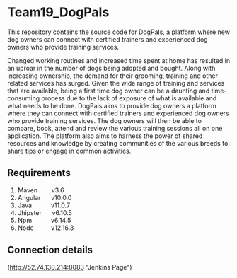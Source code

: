 # Team19_DogPals #
This repository contains the source code for DogPals, a platform where new dog owners can connect with certified trainers and experienced dog owners who provide training services.

Changed working routines and increased time spent at home has resulted in an uproar in the number of dogs being adopted and bought. Along with increasing ownership, the demand for their grooming, training and other related services has surged. Given the wide range of training and services that are available, being a first time dog owner can be a daunting and time-consuming process due to the lack of exposure of what is available and what needs to be done. 
DogPals aims to provide dog owners a platform where they can connect with certified trainers and experienced dog owners who provide training services. The dog owners will then be able to compare, book, attend and review the various training sessions all on one application. The platform also aims to harness the power of shared resources and knowledge by creating communities of the various breeds to share tips or engage in common activities. 

## Requirements 
1. Maven&nbsp;&nbsp;&nbsp;&nbsp;&nbsp;&nbsp;&nbsp;&nbsp;v3.6
2. Angular&nbsp;&nbsp;&nbsp;&nbsp;&nbsp;&nbsp;v10.0.0
3. Java&nbsp;&nbsp;&nbsp;&nbsp;&nbsp;&nbsp;&nbsp;&nbsp;&nbsp;&nbsp;&nbsp;v11.0.7
4. Jhipster&nbsp;&nbsp;&nbsp;&nbsp;&nbsp;&nbsp;v6.10.5
5. Npm&nbsp;&nbsp;&nbsp;&nbsp;&nbsp;&nbsp;&nbsp;&nbsp;&nbsp;&nbsp;&nbsp;v6.14.5
6. Node&nbsp;&nbsp;&nbsp;&nbsp;&nbsp;&nbsp;&nbsp;&nbsp;&nbsp;&nbsp;v12.16.3


<!---
#check .yo-rc.json to view the project build tools and jhipster version 

## Databse configuration 
1. pom.xml
2. src\main\resources\application-dev.yml for devlopment environment
                          
--->

## Connection details
(http://52.74.130.214:8083 "Jenkins Page")

